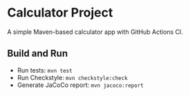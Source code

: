 # Calculator Project

A simple Maven-based calculator app with GitHub Actions CI.

## Build and Run

- Run tests: `mvn test`
- Run Checkstyle: `mvn checkstyle:check`
- Generate JaCoCo report: `mvn jacoco:report`
